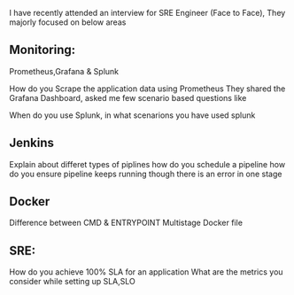 I have recently attended an interview for SRE Engineer (Face to Face), They majorly focused on below areas

## Monitoring:
Prometheus,Grafana & Splunk

How do you Scrape the application data using Prometheus 
They shared the Grafana Dashboard, asked me few scenario based questions like 
 <what is your obeservations on this dashboard 
 is there anything you can see critical based on dashboard
 is application health ok
 how do you create alerts based on this dashboard>

When do you use Splunk, in what scenarions you have used splunk


## Jenkins

Explain about differet types of piplines
how do you schedule a pipeline
how do you ensure pipeline keeps running though there is an error in one stage 

## Docker

Difference between CMD & ENTRYPOINT
Multistage Docker file

## SRE:
How do you achieve 100% SLA for an application
What are the metrics you consider while setting up SLA,SLO

